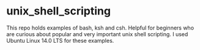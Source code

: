 # unix_shell_scripting
This repo holds examples of bash, ksh and csh. Helpful for beginners who are curious about popular and very important unix shell scripting. I used Ubuntu Linux 14.0 LTS for these examples.

